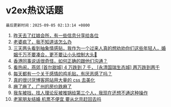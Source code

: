 # v2ex热议话题

`最后更新时间：2025-09-05 02:13:14 +0800`

1. [昨天去了红娘会所，有一些信息分享给各位](https://www.v2ex.com/t/1156960)
1. [老婆疯了，我不知道该怎么办](https://www.v2ex.com/t/1156983)
1. [三天两头看到抽象情感贴，我作为一个过来人真的想劝劝你们这些年轻人，婚姻千万不要凑合，更不要让小头控制大头🤣](https://www.v2ex.com/t/1157038)
1. [香港同事说话很奇怪，如何正确的跟他们沟通？](https://www.v2ex.com/t/1157052)
1. [看热闹，燕郊 [首尔甜城] 4 万跌到 7 千， [永清国瑞生态城] 两万跌到两千](https://www.v2ex.com/t/1156975)
1. [每天都有一个关于感情的鸡毛贴，有厌恶感了吗？](https://www.v2ex.com/t/1156993)
1. [真的很讨厌博客网站用大量的 css 去美化](https://www.v2ex.com/t/1157094)
1. [麻了麻了，广州的房价跌麻了](https://www.v2ex.com/t/1157069)
1. [我车被挡，找人理论反被推锅给第三个人，我现在还想不通这种操作](https://www.v2ex.com/t/1157042)
1. [老家朋友结婚 机票不便宜 要从北京赶回去吗](https://www.v2ex.com/t/1157023)

